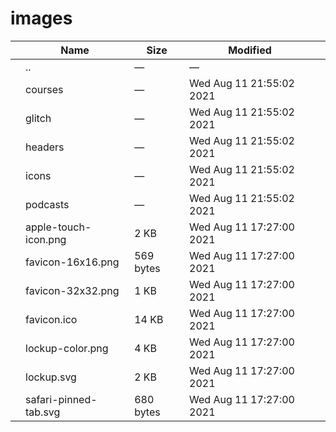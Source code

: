 images
======

<table><thead><tr class="header"><th></th><th>Name</th><th>Size</th><th>Modified</th><th></th></tr></thead><tbody><tr class="odd"><td></td><td><span class="goup">..</span></td><td>—</td><td>—</td><td></td></tr><tr class="even"><td></td><td><span class="name">courses</span></td><td>—</td><td>Wed Aug 11 21:55:02 2021</td><td></td></tr><tr class="odd"><td></td><td><span class="name">glitch</span></td><td>—</td><td>Wed Aug 11 21:55:02 2021</td><td></td></tr><tr class="even"><td></td><td><span class="name">headers</span></td><td>—</td><td>Wed Aug 11 21:55:02 2021</td><td></td></tr><tr class="odd"><td></td><td><span class="name">icons</span></td><td>—</td><td>Wed Aug 11 21:55:02 2021</td><td></td></tr><tr class="even"><td></td><td><span class="name">podcasts</span></td><td>—</td><td>Wed Aug 11 21:55:02 2021</td><td></td></tr><tr class="odd"><td></td><td><span class="name">apple-touch-icon.png</span></td><td>2 KB</td><td>Wed Aug 11 17:27:00 2021</td><td></td></tr><tr class="even"><td></td><td><span class="name">favicon-16x16.png</span></td><td>569 bytes</td><td>Wed Aug 11 17:27:00 2021</td><td></td></tr><tr class="odd"><td></td><td><span class="name">favicon-32x32.png</span></td><td>1 KB</td><td>Wed Aug 11 17:27:00 2021</td><td></td></tr><tr class="even"><td></td><td><span class="name">favicon.ico</span></td><td>14 KB</td><td>Wed Aug 11 17:27:00 2021</td><td></td></tr><tr class="odd"><td></td><td><span class="name">lockup-color.png</span></td><td>4 KB</td><td>Wed Aug 11 17:27:00 2021</td><td></td></tr><tr class="even"><td></td><td><span class="name">lockup.svg</span></td><td>2 KB</td><td>Wed Aug 11 17:27:00 2021</td><td></td></tr><tr class="odd"><td></td><td><span class="name">safari-pinned-tab.svg</span></td><td>680 bytes</td><td>Wed Aug 11 17:27:00 2021</td><td></td></tr></tbody></table>
